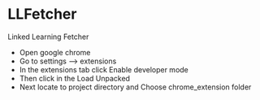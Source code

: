 # LLFetcher
Linked Learning Fetcher

- Open google chrome
- Go to settings -->  extensions
- In the extensions tab click Enable developer mode
- Then click in the Load Unpacked  
- Next locate to project directory and Choose chrome_extension folder